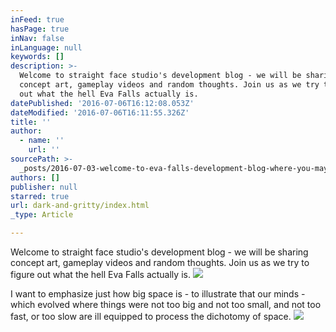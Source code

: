 ```yaml
---
inFeed: true
hasPage: true
inNav: false
inLanguage: null
keywords: []
description: >-
  Welcome to straight face studio's development blog - we will be sharing
  concept art, gameplay videos and random thoughts. Join us as we try to figure
  out what the hell Eva Falls actually is.
datePublished: '2016-07-06T16:12:08.053Z'
dateModified: '2016-07-06T16:11:55.326Z'
title: ''
author:
  - name: ''
    url: ''
sourcePath: >-
  _posts/2016-07-03-welcome-to-eva-falls-development-blog-where-you-may-find-co.md
authors: []
publisher: null
starred: true
url: dark-and-gritty/index.html
_type: Article

---
```

Welcome to straight face studio's development blog - we will be sharing concept art, gameplay videos and random thoughts. Join us as we try to figure out what the hell Eva Falls actually is.
![](https://s3-us-west-2.amazonaws.com/the-grid-img/p/e7523af340987e5e224c5e3f5d851d3158fa8d25.png)

I want to emphasize just how big space is - to illustrate that our minds - which evolved where things were not too big and not too small, and not too fast, or too slow are ill equipped to process the dichotomy of space.
![](https://s3-us-west-2.amazonaws.com/the-grid-img/p/a793d6b9cbadf164a9957bb34f77341ea67a9956.png)